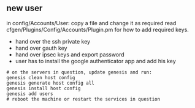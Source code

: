 ## new user

in config/Accounts/User: copy a file and change it as required
read cfgen/Plugins/Config/Accounts/Plugin.pm for how to add required keys.

- hand over the ssh private key
- hand over gauth key
- hand over ipsec keys and export password
- user has to install the google authenticator app and add his key

```
# on the servers in question, update genesis and run:
genesis clean host config
genesis generate host config all
genesis install host config
genesis add users
# reboot the machine or restart the services in question
```